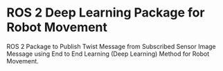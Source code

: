# ROS 2 Deep Learning Package for Robot Movement
ROS 2 Package to Publish Twist Message from Subscribed Sensor Image Message using End to End Learning (Deep Learning) Method for Robot Movement.
